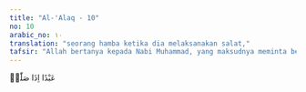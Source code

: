 ```yaml
---
title: "Al-'Alaq - 10"
no: 10
arabic_no: ١٠
translation: "seorang hamba ketika dia melaksanakan salat,"
tafsir: "Allah bertanya kepada Nabi Muhammad, yang maksudnya meminta beliau memperhatikan orang yang melarang manusia melakukan salat. Orang yang dilarang adalah Nabi Muhammad saw untuk melakukan salat di Masjidil Haram. Sedangkan yang melarang adalah Abu Jahal. Ia mengancam Nabi saw dengan kata-kata:\n\nAbu Jahal berkata, \"Jika saya melihat Muhammad salat di Ka'bah, saya akan lindas-lindaskan tengkuknya (ke tanah).\" Ketika hal itu sampai kepada Nabi saw., beliau bersabda, \"Jika itu ia lakukan, malaikat akan menghajarnya.\" (Riwayat al-Bukhari dari Ibnu 'Abbas)"
---
```

عَبْدًا اِذَا صَلّٰىۗ